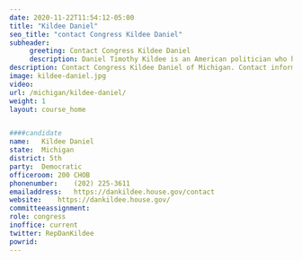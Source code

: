 ```yaml
---
date: 2020-11-22T11:54:12-05:00
title: "Kildee Daniel"
seo_title: "contact Congress Kildee Daniel"
subheader:
     greeting: Contact Congress Kildee Daniel 
     description: Daniel Timothy Kildee is an American politician who has been the U.S. Representative for Michigan's 5th congressional district since 2013. He is a member of the Democratic Party. Throughout his career, Kildee has served both as an elected official and a CEO of a national non-profit organization.
description: Contact Congress Kildee Daniel of Michigan. Contact information for Kildee Daniel includes email address, phone number, and mailing address.
image: kildee-daniel.jpg
video: 
url: /michigan/kildee-daniel/
weight: 1
layout: course_home


####candidate
name:	Kildee Daniel
state:	Michigan
district: 5th
party:	Democratic
officeroom:	200 CHOB
phonenumber:	(202) 225-3611
emailaddress:	https://dankildee.house.gov/contact
website:	https://dankildee.house.gov/
committeeassignment: 
role: congress
inoffice: current
twitter: RepDanKildee
powrid: 
---
```



